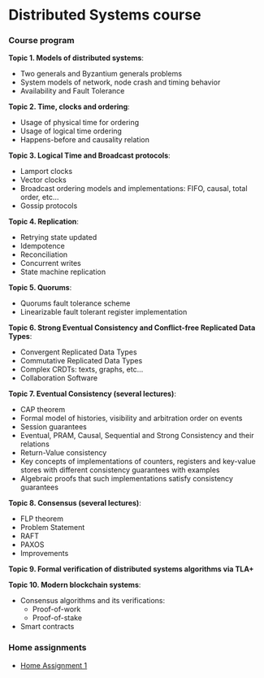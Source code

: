 # Distributed Systems course

### Course program
__Topic 1. Models of distributed systems__:
* Two generals and Byzantium generals problems
* System models of network, node crash and timing behavior
* Availability and Fault Tolerance

__Topic 2. Time, clocks and ordering__:
* Usage of physical time for ordering
* Usage of logical time ordering
* Happens-before and causality relation

__Topic 3. Logical Time and Broadcast protocols__:
* Lamport clocks
* Vector clocks
* Broadcast ordering models and implementations: FIFO, causal, total order, etc…
* Gossip protocols

__Topic 4. Replication__:
* Retrying state updated
* Idempotence
* Reconciliation
* Concurrent writes
* State machine replication

__Topic 5. Quorums__:
* Quorums fault tolerance scheme
* Linearizable fault tolerant register implementation

__Topic 6. Strong Eventual Consistency and Conflict-free Replicated Data Types__:
* Convergent Replicated Data Types
* Commutative Replicated Data Types
* Complex CRDTs: texts, graphs, etc…
* Collaboration Software

__Topic 7. Eventual Consistency (several lectures)__:
* CAP theorem
* Formal model of histories, visibility and arbitration order on events
* Session guarantees
* Eventual, PRAM, Causal, Sequential and Strong Consistency and their relations
* Return-Value consistency
* Key concepts of implementations of counters, registers and key-value stores with different consistency guarantees with examples
* Algebraic proofs that such implementations satisfy consistency guarantees

__Topic 8. Consensus (several lectures)__:
* FLP theorem
* Problem Statement
* RAFT
* PAXOS
* Improvements

__Topic 9. Formal verification of distributed systems algorithms via TLA+__

__Topic 10. Modern blockchain systems__:
* Consensus algorithms and its verifications:
    * Proof-of-work
    * Proof-of-stake
* Smart contracts


### Home assignments
* [Home Assignment 1](https://github.com/dati-mipt/distributed-systems/blob/master/assignments/hw1/README.md)

